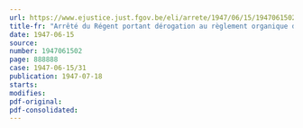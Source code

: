 ```yaml
---
url: https://www.ejustice.just.fgov.be/eli/arrete/1947/06/15/1947061502/justel
title-fr: "Arrêté du Régent portant dérogation au règlement organique du concours de composition musicale"
date: 1947-06-15
source:
number: 1947061502
page: 888888
case: 1947-06-15/31
publication: 1947-07-18
starts:
modifies:
pdf-original:
pdf-consolidated:
---
```


